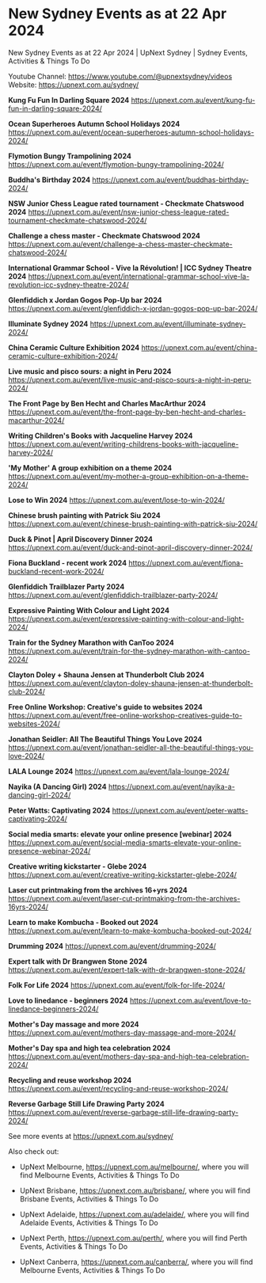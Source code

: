 # New Sydney Events as at 22 Apr 2024
New Sydney Events as at 22 Apr 2024 | UpNext Sydney | Sydney Events, Activities &amp; Things To Do

Youtube Channel: https://www.youtube.com/@upnextsydney/videos 
Website: https://upnext.com.au/sydney/


**Kung Fu Fun In Darling Square 2024**
 https://upnext.com.au/event/kung-fu-fun-in-darling-square-2024/

**Ocean Superheroes Autumn School Holidays 2024**
 https://upnext.com.au/event/ocean-superheroes-autumn-school-holidays-2024/

**Flymotion Bungy Trampolining 2024**
 https://upnext.com.au/event/flymotion-bungy-trampolining-2024/

**Buddha's Birthday 2024**
 https://upnext.com.au/event/buddhas-birthday-2024/

**NSW Junior Chess League rated tournament - Checkmate Chatswood 2024**
 https://upnext.com.au/event/nsw-junior-chess-league-rated-tournament-checkmate-chatswood-2024/

**Challenge a chess master - Checkmate Chatswood 2024**
 https://upnext.com.au/event/challenge-a-chess-master-checkmate-chatswood-2024/

**International Grammar School - Vive la Révolution! | ICC Sydney Theatre 2024**
 https://upnext.com.au/event/international-grammar-school-vive-la-revolution-icc-sydney-theatre-2024/

**Glenfiddich x Jordan Gogos Pop-Up bar 2024**
 https://upnext.com.au/event/glenfiddich-x-jordan-gogos-pop-up-bar-2024/

**Illuminate Sydney 2024**
 https://upnext.com.au/event/illuminate-sydney-2024/

**China Ceramic Culture Exhibition 2024**
 https://upnext.com.au/event/china-ceramic-culture-exhibition-2024/

**Live music and pisco sours: a night in Peru 2024**
 https://upnext.com.au/event/live-music-and-pisco-sours-a-night-in-peru-2024/

**The Front Page by Ben Hecht and Charles MacArthur 2024**
 https://upnext.com.au/event/the-front-page-by-ben-hecht-and-charles-macarthur-2024/

**Writing Children's Books with Jacqueline Harvey 2024**
 https://upnext.com.au/event/writing-childrens-books-with-jacqueline-harvey-2024/

**'My Mother' A group exhibition on a theme 2024**
 https://upnext.com.au/event/my-mother-a-group-exhibition-on-a-theme-2024/

**Lose to Win 2024**
 https://upnext.com.au/event/lose-to-win-2024/

**Chinese brush painting with Patrick Siu 2024**
 https://upnext.com.au/event/chinese-brush-painting-with-patrick-siu-2024/

**Duck & Pinot | April Discovery Dinner 2024**
 https://upnext.com.au/event/duck-and-pinot-april-discovery-dinner-2024/

**Fiona Buckland - recent work 2024**
 https://upnext.com.au/event/fiona-buckland-recent-work-2024/

**Glenfiddich Trailblazer Party 2024**
 https://upnext.com.au/event/glenfiddich-trailblazer-party-2024/

**Expressive Painting With Colour and Light 2024**
 https://upnext.com.au/event/expressive-painting-with-colour-and-light-2024/

**Train for the Sydney Marathon with CanToo 2024**
 https://upnext.com.au/event/train-for-the-sydney-marathon-with-cantoo-2024/

**Clayton Doley + Shauna Jensen at Thunderbolt Club 2024**
 https://upnext.com.au/event/clayton-doley-shauna-jensen-at-thunderbolt-club-2024/

**Free Online Workshop: Creative's guide to websites 2024**
 https://upnext.com.au/event/free-online-workshop-creatives-guide-to-websites-2024/

**Jonathan Seidler: All The Beautiful Things You Love 2024**
 https://upnext.com.au/event/jonathan-seidler-all-the-beautiful-things-you-love-2024/

**LALA Lounge 2024**
 https://upnext.com.au/event/lala-lounge-2024/

**Nayika (A Dancing Girl) 2024**
 https://upnext.com.au/event/nayika-a-dancing-girl-2024/

**Peter Watts: Captivating 2024**
 https://upnext.com.au/event/peter-watts-captivating-2024/

**Social media smarts: elevate your online presence [webinar] 2024**
 https://upnext.com.au/event/social-media-smarts-elevate-your-online-presence-webinar-2024/

**Creative writing kickstarter - Glebe 2024**
 https://upnext.com.au/event/creative-writing-kickstarter-glebe-2024/

**Laser cut printmaking from the archives 16+yrs 2024**
 https://upnext.com.au/event/laser-cut-printmaking-from-the-archives-16yrs-2024/

**Learn to make Kombucha - Booked out 2024**
 https://upnext.com.au/event/learn-to-make-kombucha-booked-out-2024/

**Drumming 2024**
 https://upnext.com.au/event/drumming-2024/

**Expert talk with Dr Brangwen Stone 2024**
 https://upnext.com.au/event/expert-talk-with-dr-brangwen-stone-2024/

**Folk For Life 2024**
 https://upnext.com.au/event/folk-for-life-2024/

**Love to linedance - beginners 2024**
 https://upnext.com.au/event/love-to-linedance-beginners-2024/

**Mother's Day massage and more 2024**
 https://upnext.com.au/event/mothers-day-massage-and-more-2024/

**Mother's Day spa and high tea celebration 2024**
 https://upnext.com.au/event/mothers-day-spa-and-high-tea-celebration-2024/

**Recycling and reuse workshop 2024**
 https://upnext.com.au/event/recycling-and-reuse-workshop-2024/

**Reverse Garbage Still Life Drawing Party 2024**
 https://upnext.com.au/event/reverse-garbage-still-life-drawing-party-2024/



See more events at https://upnext.com.au/sydney/


Also check out:

* UpNext Melbourne, https://upnext.com.au/melbourne/, where you will find Melbourne Events, Activities & Things To Do

* UpNext Brisbane, https://upnext.com.au/brisbane/, where you will find Brisbane Events, Activities & Things To Do

* UpNext Adelaide, https://upnext.com.au/adelaide/, where you will find Adelaide Events, Activities & Things To Do

* UpNext Perth, https://upnext.com.au/perth/, where you will find Perth Events, Activities & Things To Do

* UpNext Canberra, https://upnext.com.au/canberra/, where you will find Melbourne Events, Activities & Things To Do